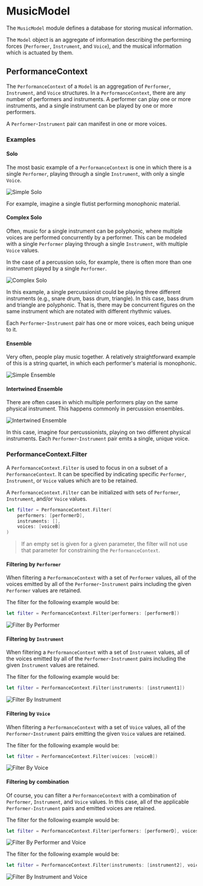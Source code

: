 # MusicModel

The `MusicModel` module defines a database for storing musical information.

The `Model` object is an aggregate of information describing the performing forces (`Performer`, `Instrument`, and `Voice`), and the musical information which is actuated by them.

## PerformanceContext

The `PerformanceContext` of a `Model` is an aggregation of `Performer`, `Instrument`, and `Voice` structures. In a `PerformanceContext`, there are any number of performers and instruments. A performer can play one or more instruments, and a single instrument can be played by one or more performers. 

A `Performer`-`Instrument` pair can manifest in one or more voices.

### Examples

#### Solo

The most basic example of a `PerformanceContext` is one in which there is a single `Performer`, playing through a single `Instrument`, with only a single `Voice`.

![Simple Solo](Documentation/SimpleSoloExample.png "Simple Solo")

For example, imagine a single flutist performing monophonic material.

#### Complex Solo

Often, music for a single instrument can be polyphonic, where multiple voices are performed concurrently by a performer. This can be modeled with a single `Performer` playing through a single `Instrument`, with multiple `Voice` values.

In the case of a percussion solo, for example, there is often more than one instrument played by a single `Performer`.

![Complex Solo](Documentation/ComplexSoloExample.png "Complex Solo")

In this example, a single percussionist could be playing three different instruments (e.g., snare drum, bass drum, triangle). In this case, bass drum and triangle are polyphonic. That is, there may be concurrent figures on the same instrument which are notated with different rhythmic values.

Each `Performer`-`Instrument` pair has one or more voices, each being unique to it.

#### Ensemble

Very often, people play music together. A relatively straightforward example of this is a string quartet, in which each performer's material is monophonic.

![Simple Ensemble](Documentation/SimpleEnsembleExample.png "Simple Ensemble")

#### Intertwined Ensemble

There are often cases in which multiple performers play on the same physical instrument. This happens commonly in percussion ensembles.

![Intertwined Ensemble](Documentation/IntertwinedEnsembleExample.png "Intertwined Ensemble")

In this case, imagine four percussionists, playing on two different physical instruments. Each `Performer`-`Instrument` pair emits a single, unique voice.

### PerformanceContext.Filter

A `PerformanceContext.Filter` is used to focus in on a subset of a `PerformanceContext`. It can be specified by indicating specific `Performer`, `Instrument`, or `Voice` values which are to be retained.

A `PerformanceContext.Filter` can be initialized with sets of `Performer`, `Instrument`, and/or `Voice` values.

```Swift
let filter = PerformanceContext.Filter(
    performers: [performerD], 
    instruments: [], 
    voices: [voiceB]
)
```

> If an empty set is given for a given parameter, the filter will not use that parameter for constraining the `PerformanceContext`.

#### Filtering by `Performer`

When filtering a `PerformanceContext` with a set of `Performer` values, all of the voices emitted by all of the `Performer`-`Instrument` pairs including the given `Performer` values are retained.

The filter for the following example would be:

```Swift
let filter = PerformanceContext.Filter(performers: [performerB])
```

![Filter By Performer](Documentation/FilterByPerformer.png "Filter By Performer")

#### Filtering by `Instrument`

When filtering a `PerformanceContext` with a set of `Instrument` values, all of the voices emitted by all of the `Performer`-`Instrument` pairs including the given `Instrument` values are retained.

The filter for the following example would be:

```Swift
let filter = PerformanceContext.Filter(instruments: [instrument1])
```

![Filter By Instrument](Documentation/FilterByInstrument.png "Filter By Instrument")

#### Filtering by `Voice`

When filtering a `PerformanceContext` with a set of `Voice` values, all of the `Performer`-`Instrument` pairs emitting the given `Voice` values are retained.

The filter for the following example would be:

```Swift
let filter = PerformanceContext.Filter(voices: [voiceB])
```

![Filter By Voice](Documentation/FilterByVoice.png "Filter By Voice")

#### Filtering by combination

Of course, you can filter a `PerformanceContext` with a combination of `Performer`, `Instrument`, and `Voice` values. In this case, all of the applicable `Performer-Instrument` pairs and emitted voices are retained.

The filter for the following example would be:

```Swift
let filter = PerformanceContext.Filter(performers: [performerD], voices: [voiceB])
```

![Filter By Performer and Voice](Documentation/FilterByPerformerAndVoice.png "Filter By Performer And Voice")

The filter for the following example would be:

```Swift
let filter = PerformanceContext.Filter(instruments: [instrument2], voices: [voiceB])
```

![Filter By Instrument and Voice](Documentation/FilterByInstrumentAndVoice.png "Filter By Instrument And Voice")
